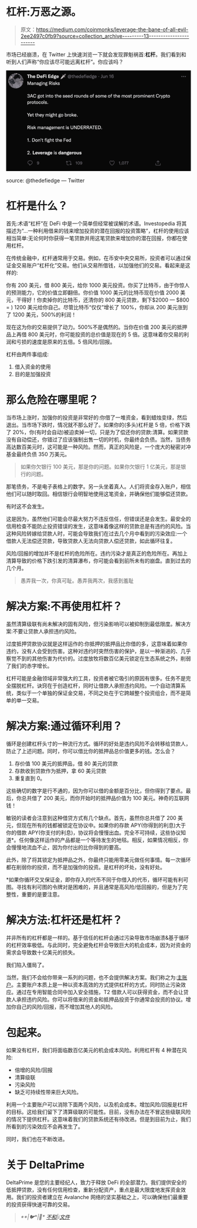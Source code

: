 # 杠杆:万恶之源。

> 原文：<https://medium.com/coinmonks/leverage-the-bane-of-all-evil-2ee2497c0fb9?source=collection_archive---------13----------------------->

市场已经崩溃，在 Twitter 上快速浏览一下就会发现罪魁祸首:**杠杆**。我们看到和听到人们声称“你应该尽可能远离杠杆”。你应该吗？

![](img/bac512906e440a828dbafa6ae4b23e20.png)

source: @thedefiedge — Twitter

# 杠杆是什么？

首先:术语“杠杆”在 DeFi 中是一个简单但经常被误解的术语。Investopedia 将其描述为“…一种利用借来的钱来增加投资的潜在回报的投资策略”，杠杆的使用应该相当简单:无论何时你获得一笔贷款并用这笔贷款来增加你的潜在回报，你都在使用杠杆。

在传统金融中，杠杆通常用于交易。例如，在币安中央交易所，投资者可以通过保证金交易账户“杠杆化”交易。他们从交易所借钱，以加强他们的交易。看起来是这样的:

你有 200 美元，借 800 美元，给你 1000 美元投资。你买了比特币，由于你惊人的预测能力，它的价值立即翻倍。你价值 1000 美元的比特币现在价值 2000 美元，干得好！你卖掉你的比特币，还清你的 800 美元贷款，剩下$2000 — $800 = ) 1200 美元给你自己。尽管比特币“仅仅”增长了 100%，你却从 200 美元涨到了 1200 美元，500%的利润！

现在这为你的交易提供了动力。500%不是偶然的。当你在价值 200 美元的抵押品上再借 800 美元时，你可能投资的总价值是现在的 5 倍。这意味着你交易的利润和亏损的速度是原来的五倍。5 倍风险/回报。

杠杆由两件事组成:

1.  借入资金的使用
2.  目的是加强投资

# 那么危险在哪里呢？

当市场上涨时，加强你的投资是非常好的:你借了一堆资金，看到蜡烛变绿，然后退出。当市场下跌时，情况就不那么好了。如果你的(多头)杠杆是 5 倍，价格下跌了 20%，你(有时会自动)被迫卖掉一切，只是为了偿还你的贷款:清算。如果贷款没有自动偿还，你错过了应该强制出售一切的时机，你最终会负债。当然，当债务高达数百美元时，这可能是一种风险。然而，真正的风险是，一个庞大的秘密对冲基金最终负债 350 万美元。

> 如果你欠银行 100 美元，那是你的问题。如果你欠银行 1 亿美元，那是银行的问题。

那笔债务，不是电子表格上的数字。另一头坐着真人。人们将资金存入账户，相信他们可以随时取回。相信银行会明智地使用这笔资金，并确保他们能够偿还贷款。

有时这不会发生。

这是因为，虽然他们可能会尽最大努力不违反信任，但错误还是会发生。最安全的信用检查不能防止投资错误的发生，这意味着像这样的贷款总是有违约的风险。当这种风险转嫁给贷款人时，可能会导致我们在过去几个月中看到的污染效应:一个借款人无法偿还贷款，导致贷款人无法向贷款人偿还贷款，如此循环往复。

风险/回报的增加并不是杠杆的危险所在。违约污染才是真正的危险所在。再加上清算导致的价格下跌引发的清算瀑布，你可能会看到前所未有的崩盘。直到过去的几个月。

> 愚弄我一次，你真可耻。愚弄我两次，我感到羞耻

# 解决方案:不再使用杠杆？

虽然清算级联有尚未解决的固有风险，但污染影响可以被抑制到最低限度。解决方案:不要让贷款人承担违约风险。

过度抵押贷款协议就是这样运作的:你抵押的抵押品比你借的多，这意味着如果你违约，没有人会受到伤害。这种对违约时突然伤害的保护，是以一种渐进的、几乎察觉不到的其他伤害为代价的。过度放牧将数百亿美元锁定在生态系统之外，削弱了我们的赤字增长。

杠杆可能是金融领域非常强大的工具，投资者被它吸引的原因有很多。任务不是完全摆脱杠杆。诀窍在于创造杠杆，同时让借款人承担违约风险。一个自动清算系统，类似于一个单独的保证金交易，不同之处在于它跨越整个投资组合，而不是简单的单一交易。

# 解决方案:通过循环利用？

循环是创建杠杆头寸的一种流行方式。循环的好处是违约风险不会转移给贷款人，防止了上述问题。同时，你可以借比你的抵押品总价值更多的钱。怎么会？

1.  存价值 100 美元的抵押品，借 80 美元的贷款
2.  存款收到贷款作为抵押，拿 60 美元贷款
3.  重复直到 0。

这些确切的数字是行不通的，因为你可以借的金额是百分比，但你得到了要点。最后，你总共借了 200 美元，而你开始时的抵押品价值为 100 美元。神奇的互联网钱！

敏锐的读者会注意到这种借贷方式有几个缺点。首先，虽然你总共借了 200 美元，但现在所有的钱都被锁定在协议中。如果你的存款 APY(你得到的利息)大于你的借款 APY(你支付的利息)，协议将会慢慢出血。完全不可持续，这些协议知道*。任何像这样运作的产品都是一个等待发生的地毯。相反，如果情况相反，你会慢慢地流血不止，因为你付出的比你得到的要高。

此外，除了将其锁定为抵押品之外，你最终只能用零美元做任何事情。每一次循环都在削弱你的投资，而不是加强你的投资。是杠杆的坏处，没有好处。

*如果你循环交叉保证金，即你存入的代币不同于你借入的代币，循环可能有利可图。寻找有利可图的令牌对是困难的，并且通常是高风险/低回报的，但是为了完整性，重要的是要注意。

# 解决方法:杠杆还是杠杆？

并非所有的杠杆都是一样的。基于信任的杠杆会通过污染导致市场崩溃&基于循环的杠杆效率极低。与此同时，完全避免杠杆会导致巨大的机会成本，因为对资金的需求会导致数十亿美元的损失。

我们陷入僵局了。

当然，我们不会给你带来一系列的问题，也不会提供解决方案。我们称之为:[主账户](https://docs.deltaprime.io/prime-brokerage-account/prime-account)。主要账户本质上是一种以资本高效的方式提供杠杆的方式，同时防止污染效应。通过在专用智能合同中加入安全措施，T2 借款人可以获得资金，而不会让贷款人承担违约风险。你可以将借来的资金和抵押品投资于你通常会投资的协议。增加你自己的风险/回报，而不增加其他人的风险。

# 包起来。

如果没有杠杆，我们将面临数百亿美元的机会成本风险。利用杠杆有 4 种潜在风险:

*   倍增的风险/回报
*   清算级联
*   污染风险
*   缺乏可持续性带来巨大风险。

利用一个主要账户可以消除下面两个风险，以及机会成本。增加风险/回报是杠杆的目标。这给我们留下了清算级联的可能性。目前，没有办法在不冒这些级联风险的情况下提供杠杆。这意味着我们的贷款系统还有待改进。但是到目前为止，我们所看到的污染效应不会再发生了。

同时，我们也在不断改进。

# 关于 DeltaPrime

DeltaPrime 是您的主要经纪人，致力于释放 DeFi 的全部潜力。我们提供安全的低抵押贷款，没有任何信用检查，重新分配资产，重点是最大限度地发挥资金效用。我们的投资者建立在 Avalanche 网络的坚实基础之上，可以确保他们最重要的投资获得快速可靠的交易。

> *[](https://deltaprime.io)**|🐦*[](https://twitter.com/DeltaPrimeDefi)**|👾* [*不和*](https://discord.gg/9bwsnsHEzD)*|*ℹ️[*文件*](http://docs.deltaprime.io)***